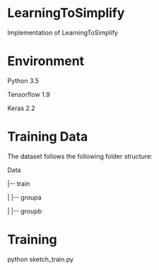 # LearningToSimplify
Implementation of LearningToSimplify

# Environment
Python 3.5

Tensorflow 1.9

Keras 2.2

# Training Data

The dataset follows the following folder structure:


Data


|-- train


|   |-- groupa


|   |-- groupb

# Training

python sketch_train.py
